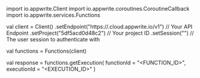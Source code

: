 import io.appwrite.Client
import io.appwrite.coroutines.CoroutineCallback
import io.appwrite.services.Functions

val client = Client()
    .setEndpoint("https://<REGION>.cloud.appwrite.io/v1") // Your API Endpoint
    .setProject("5df5acd0d48c2") // Your project ID
    .setSession("") // The user session to authenticate with

val functions = Functions(client)

val response = functions.getExecution(
    functionId = "<FUNCTION_ID>",
    executionId = "<EXECUTION_ID>"
)
